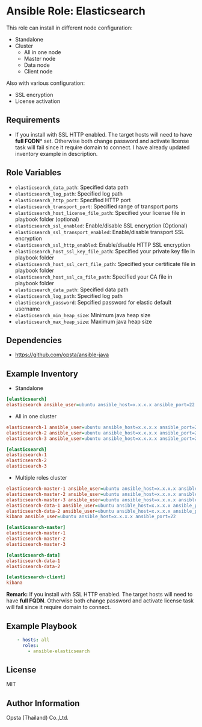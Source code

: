 # Ansible Role: Elasticsearch

This role can install in different node configuration:
- Standalone
- Cluster
  - All in one node
  - Master node
  - Data node
  - Client node

Also with various configuration:
- SSL encryption
- License activation

## Requirements

- If you install with SSL HTTP enabled. The target hosts will need to have **full FQDN*** set. Otherwise both change password and activate license task will fail since it require domain to connect. I have already updated inventory example in description.

## Role Variables

- `elasticsearch_data_path`: Specified data path
- `elasticsearch_log_path`: Specified log path
- `elasticsearch_http_port`: Specified HTTP port
- `elasticsearch_transport_port`: Specified range of transport ports
- `elasticsearch_host_license_file_path`: Specified your license file in playbook folder (optional)
- `elasticsearch_ssl_enabled`: Enable/disable SSL encryption (Optional)
- `elasticsearch_ssl_transport_enabled`: Enable/disable transport SSL encryption
- `elasticsearch_ssl_http_enabled`: Enable/disable HTTP SSL encryption
- `elasticsearch_host_ssl_key_file_path`: Specified your private key file in playbook folder
- `elasticsearch_host_ssl_cert_file_path`: Specified your certificate file in playbook folder
- `elasticsearch_host_ssl_ca_file_path`: Specified your CA file in playbook folder
- `elasticsearch_data_path`: Specified data path
- `elasticsearch_log_path`: Specified log path
- `elasticsearch_password`: Sepcified password for elastic default username
- `elasticsearch_min_heap_size`: Minimum java heap size
- `elasticsearch_max_heap_size`: Maximum java heap size

## Dependencies

- https://github.com/opsta/ansible-java

## Example Inventory

- Standalone
```ini
[elasticsearch]
elasticsearch ansible_user=ubuntu ansible_host=x.x.x.x ansible_port=22
```
- All in one cluster
```ini
elasticsearch-1 ansible_user=ubuntu ansible_host=x.x.x.x ansible_port=22
elasticsearch-2 ansible_user=ubuntu ansible_host=x.x.x.x ansible_port=22
elasticsearch-3 ansible_user=ubuntu ansible_host=x.x.x.x ansible_port=22

[elasticsearch]
elasticsearch-1
elasticsearch-2
elasticsearch-3
```
- Multiple roles cluster
```ini
elasticsearch-master-1 ansible_user=ubuntu ansible_host=x.x.x.x ansible_port=22
elasticsearch-master-2 ansible_user=ubuntu ansible_host=x.x.x.x ansible_port=22
elasticsearch-master-3 ansible_user=ubuntu ansible_host=x.x.x.x ansible_port=22
elasticsearch-data-1 ansible_user=ubuntu ansible_host=x.x.x.x ansible_port=22
elasticsearch-data-2 ansible_user=ubuntu ansible_host=x.x.x.x ansible_port=22
kibana ansible_user=ubuntu ansible_host=x.x.x.x ansible_port=22

[elasticsearch-master]
elasticsearch-master-1
elasticsearch-master-2
elasticsearch-master-3

[elasticsearch-data]
elasticsearch-data-1
elasticsearch-data-2

[elasticsearch-client]
kibana
```

**Remark:** If you install with SSL HTTP enabled. The target hosts will need to have **full FQDN**. Otherwise both change password and activate license task will fail since it require domain to connect.

## Example Playbook
```yaml
    - hosts: all
      roles:
        - ansible-elasticsearch
```

## License

MIT

## Author Information

Opsta (Thailand) Co.,Ltd.
